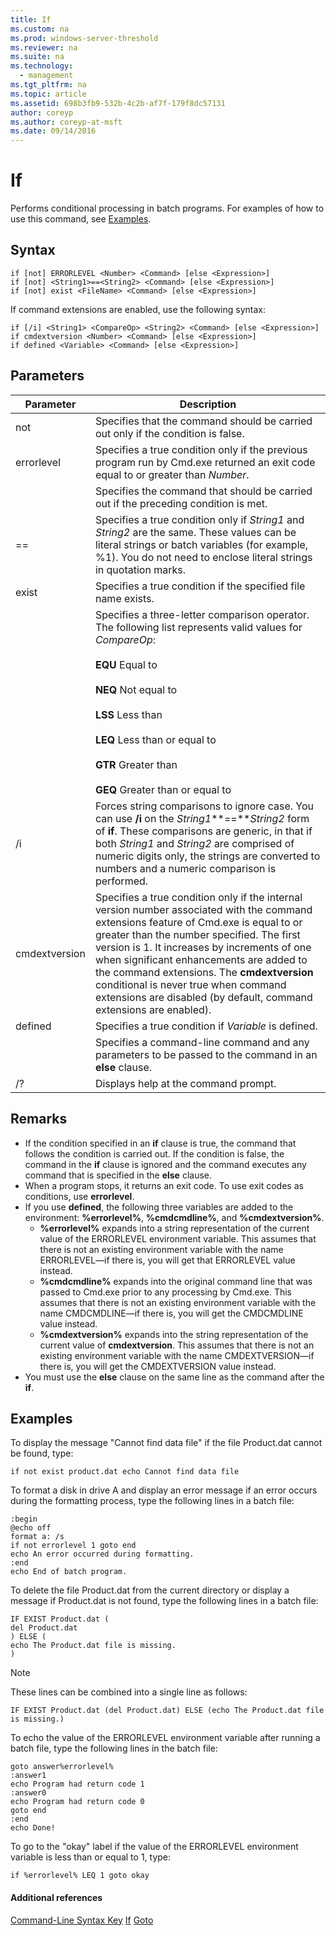 ```yaml
---
title: If
ms.custom: na
ms.prod: windows-server-threshold
ms.reviewer: na
ms.suite: na
ms.technology: 
  - management
ms.tgt_pltfrm: na
ms.topic: article
ms.assetid: 698b3fb9-532b-4c2b-af7f-179f8dc57131
author: coreyp
ms.author: coreyp-at-msft
ms.date: 09/14/2016
---
```

# If
Performs conditional processing in batch programs.
For examples of how to use this command, see [Examples](#BKMK_examples).
## Syntax
```
if [not] ERRORLEVEL <Number> <Command> [else <Expression>]
if [not] <String1>==<String2> <Command> [else <Expression>]
if [not] exist <FileName> <Command> [else <Expression>]
```
If command extensions are enabled, use the following syntax:
```
if [/i] <String1> <CompareOp> <String2> <Command> [else <Expression>]
if cmdextversion <Number> <Command> [else <Expression>]
if defined <Variable> <Command> [else <Expression>]
```
## Parameters
|Parameter|Description|
|-------------|---------------|
|not|Specifies that the command should be carried out only if the condition is false.|
|errorlevel <Number>|Specifies a true condition only if the previous program run by Cmd.exe returned an exit code equal to or greater than *Number*.|
|<Command>|Specifies the command that should be carried out if the preceding condition is met.|
|<String1>==<String2>|Specifies a true condition only if *String1* and *String2* are the same. These values can be literal strings or batch variables (for example, %1). You do not need to enclose literal strings in quotation marks.|
|exist <FileName>|Specifies a true condition if the specified file name exists.|
|<CompareOp>|Specifies a three-letter comparison operator. The following list represents valid values for *CompareOp*:<br /><br />**EQU** Equal to<br /><br />**NEQ** Not equal to<br /><br />**LSS** Less than<br /><br />**LEQ** Less than or equal to<br /><br />**GTR** Greater than<br /><br />**GEQ** Greater than or equal to|
|/i|Forces string comparisons to ignore case.  You can use **/i** on the *String1***==***String2* form of **if**. These comparisons are generic, in that if both *String1* and *String2* are comprised of numeric digits only, the strings are converted to numbers and a numeric comparison is performed.|
|cmdextversion <Number>|Specifies a true condition only if the internal version number associated with the command extensions feature of Cmd.exe is equal to or greater than the number specified. The first version is 1. It increases by increments of one when significant enhancements are added to the command extensions. The **cmdextversion** conditional is never true when command extensions are disabled (by default, command extensions are enabled).|
|defined <Variable>|Specifies a true condition if *Variable* is defined.|
|<Expression>|Specifies a command-line command and any parameters to be passed to the command in an **else** clause.|
|/?|Displays help at the command prompt.|
## Remarks
-   If the condition specified in an **if** clause is true, the command that follows the condition is carried out. If the condition is false, the command in the **if** clause is ignored and the command executes any command that is specified in the **else** clause.
-   When a program stops, it returns an exit code. To use exit codes as conditions, use **errorlevel**.
-   If you use **defined**, the following three variables are added to the environment: **%errorlevel%**, **%cmdcmdline%**, and **%cmdextversion%**.
    -   **%errorlevel%** expands into a string representation of the current value of the ERRORLEVEL environment variable. This assumes that there is not an existing environment variable with the name ERRORLEVEL—if there is, you will get that ERRORLEVEL value instead.
    -   **%cmdcmdline%** expands into the original command line that was passed to Cmd.exe prior to any processing by Cmd.exe. This assumes that there is not an existing environment variable with the name CMDCMDLINE—if there is, you will get the CMDCMDLINE value instead.
    -   **%cmdextversion%** expands into the string representation of the current value of **cmdextversion**. This assumes that there is not an existing environment variable with the name CMDEXTVERSION—if there is, you will get the CMDEXTVERSION value instead.
-   You must use the **else** clause on the same line as the command after the **if**.
## <a name="BKMK_examples"></a>Examples
To display the message "Cannot find data file" if the file Product.dat cannot be found, type:
```
if not exist product.dat echo Cannot find data file 
```
To format a disk in drive A and display an error message if an error occurs during the formatting process, type the following lines in a batch file:
```
:begin
@echo off
format a: /s
if not errorlevel 1 goto end
echo An error occurred during formatting.
:end
echo End of batch program.
```
To delete the file Product.dat from the current directory or display a message if Product.dat is not found, type the following lines in a batch file:
```
IF EXIST Product.dat (
del Product.dat
) ELSE (
echo The Product.dat file is missing.
)
```
> [!NOTE]
> These lines can be combined into a single line as follows:
```
IF EXIST Product.dat (del Product.dat) ELSE (echo The Product.dat file is missing.)
```
To echo the value of the ERRORLEVEL environment variable after running a batch file, type the following lines in the batch file:
```
goto answer%errorlevel%
:answer1
echo Program had return code 1
:answer0
echo Program had return code 0
goto end
:end
echo Done! 
```
To go to the "okay" label if the value of the ERRORLEVEL environment variable is less than or equal to 1, type:
```
if %errorlevel% LEQ 1 goto okay
```
#### Additional references
[Command-Line Syntax Key](Command-Line-Syntax-Key.md)
[If](If.md)
[Goto](Goto.md)
